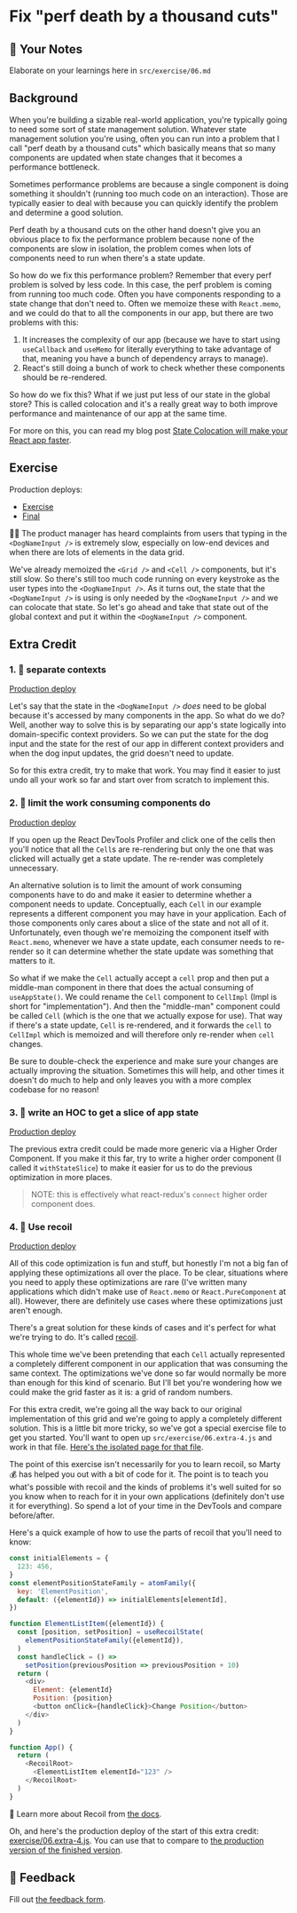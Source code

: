 # Fix "perf death by a thousand cuts"

## 📝 Your Notes

Elaborate on your learnings here in `src/exercise/06.md`

## Background

When you're building a sizable real-world application, you're typically going to
need some sort of state management solution. Whatever state management solution
you're using, often you can run into a problem that I call "perf death by a
thousand cuts" which basically means that so many components are updated when
state changes that it becomes a performance bottleneck.

Sometimes performance problems are because a single component is doing something
it shouldn't (running too much code on an interaction). Those are typically
easier to deal with because you can quickly identify the problem and determine a
good solution.

Perf death by a thousand cuts on the other hand doesn't give you an obvious
place to fix the performance problem because none of the components are slow in
isolation, the problem comes when lots of components need to run when there's a
state update.

So how do we fix this performance problem? Remember that every perf problem is
solved by less code. In this case, the perf problem is coming from running too
much code. Often you have components responding to a state change that don't
need to. Often we memoize these with `React.memo`, and we could do that to all
the components in our app, but there are two problems with this:

1. It increases the complexity of our app (because we have to start using
   `useCallback` and `useMemo` for literally everything to take advantage of
   that, meaning you have a bunch of dependency arrays to manage).
2. React's still doing a bunch of work to check whether these components should
   be re-rendered.

So how do we fix this? What if we just put less of our state in the global
store? This is called colocation and it's a really great way to both improve
performance and maintenance of our app at the same time.

For more on this, you can read my blog post
[State Colocation will make your React app faster](https://kcd.im/colocate-state).

## Exercise

Production deploys:

- [Exercise](https://react-performance.netlify.app/isolated/exercise/06.js)
- [Final](https://react-performance.netlify.app/isolated/final/06.js)

👨‍💼 The product manager has heard complaints from users that typing in the
`<DogNameInput />` is extremely slow, especially on low-end devices and when
there are lots of elements in the data grid.

We've already memoized the `<Grid />` and `<Cell />` components, but it's still
slow. So there's still too much code running on every keystroke as the user
types into the `<DogNameInput />`. As it turns out, the state that the
`<DogNameInput />` is using is only needed by the `<DogNameInput />` and we can
colocate that state. So let's go ahead and take that state out of the global
context and put it within the `<DogNameInput />` component.

## Extra Credit

### 1. 💯 separate contexts

[Production deploy](https://react-performance.netlify.app/isolated/final/06.extra-1.js)

Let's say that the state in the `<DogNameInput />` _does_ need to be global
because it's accessed by many components in the app. So what do we do? Well,
another way to solve this is by separating our app's state logically into
domain-specific context providers. So we can put the state for the dog input and
the state for the rest of our app in different context providers and when the
dog input updates, the grid doesn't need to update.

So for this extra credit, try to make that work. You may find it easier to just
undo all your work so far and start over from scratch to implement this.

### 2. 💯 limit the work consuming components do

[Production deploy](https://react-performance.netlify.app/isolated/final/06.extra-2.js)

If you open up the React DevTools Profiler and click one of the cells then
you'll notice that all the `Cell`s are re-rendering but only the one that was
clicked will actually get a state update. The re-render was completely
unnecessary.

An alternative solution is to limit the amount of work consuming components have
to do and make it easier to determine whether a component needs to update.
Conceptually, each `Cell` in our example represents a different component you
may have in your application. Each of those components only cares about a slice
of the state and not all of it. Unfortunately, even though we're memoizing the
component itself with `React.memo`, whenever we have a state update, each
consumer needs to re-render so it can determine whether the state update was
something that matters to it.

So what if we make the `Cell` actually accept a `cell` prop and then put a
middle-man component in there that does the actual consuming of `useAppState()`.
We could rename the `Cell` component to `CellImpl` (Impl is short for
"implementation"). And then the "middle-man" component could be called `Cell`
(which is the one that we actually expose for use). That way if there's a state
update, `Cell` is re-rendered, and it forwards the `cell` to `CellImpl` which is
memoized and will therefore only re-render when `cell` changes.

Be sure to double-check the experience and make sure your changes are actually
improving the situation. Sometimes this will help, and other times it doesn't do
much to help and only leaves you with a more complex codebase for no reason!

### 3. 💯 write an HOC to get a slice of app state

[Production deploy](https://react-performance.netlify.app/isolated/final/06.extra-3.js)

The previous extra credit could be made more generic via a Higher Order
Component. If you make it this far, try to write a higher order component (I
called it `withStateSlice`) to make it easier for us to do the previous
optimization in more places.

> NOTE: this is effectively what react-redux's `connect` higher order component
> does.

### 4. 💯 Use recoil

[Production deploy](https://react-performance.netlify.app/isolated/final/06.extra-4.js)

All of this code optimization is fun and stuff, but honestly I'm not a big fan
of applying these optimizations all over the place. To be clear, situations
where you need to apply these optimizations are rare (I've written many
applications which didn't make use of `React.memo` or `React.PureComponent` at
all). However, there are definitely use cases where these optimizations just
aren't enough.

There's a great solution for these kinds of cases and it's perfect for what
we're trying to do. It's called [recoil](https://recoiljs.org/).

This whole time we've been pretending that each `Cell` actually represented a
completely different component in our application that was consuming the same
context. The optimizations we've done so far would normally be more than enough
for this kind of scenario. But I'll bet you're wondering how we could make the
grid faster as it is: a grid of random numbers.

For this extra credit, we're going all the way back to our original
implementation of this grid and we're going to apply a completely different
solution. This is a little bit more tricky, so we've got a special exercise file
to get you started. You'll want to open up `src/exercise/06.extra-4.js` and work
in that file.
[Here's the isolated page for that file](http://localhost:3000/isolated/exercise/06.extra-4.js).

The point of this exercise isn't necessarily for you to learn recoil, so Marty
💰 has helped you out with a bit of code for it. The point is to teach you
what's possible with recoil and the kinds of problems it's well suited for so
you know when to reach for it in your own applications (definitely don't use it
for everything). So spend a lot of your time in the DevTools and compare
before/after.

Here's a quick example of how to use the parts of recoil that you'll need to
know:

```javascript
const initialElements = {
  123: 456,
}
const elementPositionStateFamily = atomFamily({
  key: 'ElementPosition',
  default: ({elementId}) => initialElements[elementId],
})

function ElementListItem({elementId}) {
  const [position, setPosition] = useRecoilState(
    elementPositionStateFamily({elementId}),
  )
  const handleClick = () =>
    setPosition(previousPosition => previousPosition + 10)
  return (
    <div>
      Element: {elementId}
      Position: {position}
      <button onClick={handleClick}>Change Position</button>
    </div>
  )
}

function App() {
  return (
    <RecoilRoot>
      <ElementListItem elementId="123" />
    </RecoilRoot>
  )
}
```

📜 Learn more about Recoil from [the docs](https://recoiljs.org/).

Oh, and here's the production deploy of the start of this extra credit:
[exercise/06.extra-4.js](https://react-performance.netlify.app/isolated/exercise/06.extra-4.js).
You can use that to compare to
[the production version of the finished version](https://react-performance.netlify.app/isolated/final/06.extra-4.js).

## 🦉 Feedback

Fill out
[the feedback form](https://ws.kcd.im/?ws=React%20Performance%20%E2%9A%A1&e=06%3A%20Fix%20%22perf%20death%20by%20a%20thousand%20cuts%22&em=keaghan.kennedy%40gmail.com).
